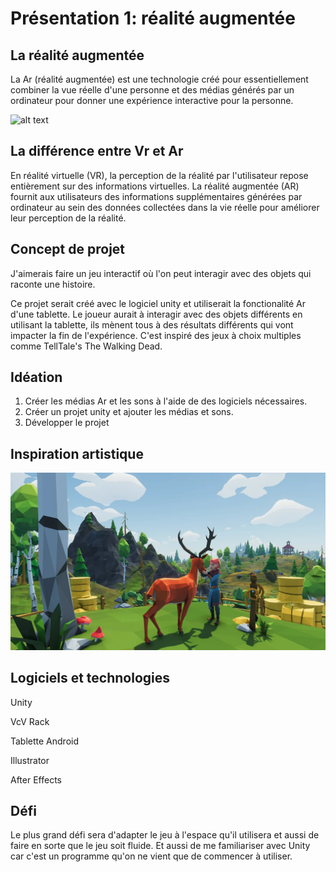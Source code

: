 # Présentation 1: réalité augmentée


## La réalité augmentée

La Ar (réalité augmentée) est une technologie créé pour essentiellement combiner la vue réelle d'une personne et des médias générés par un ordinateur pour donner une expérience interactive pour la personne. 

![alt text](https://ardev.es/wp-content/uploads/2018/01/arkit-iphone-x.png)


## La différence entre Vr et Ar

En réalité virtuelle (VR), la perception de la réalité par l'utilisateur repose entièrement sur des informations virtuelles. La réalité augmentée (AR) fournit aux utilisateurs des informations supplémentaires générées par ordinateur au sein des données collectées dans la vie réelle pour améliorer leur perception de la réalité. 


## Concept de projet

J'aimerais faire un jeu interactif où l'on peut interagir avec des objets qui raconte une histoire.

Ce projet serait créé avec le logiciel unity et utiliserait la fonctionalité Ar d'une tablette. Le joueur aurait à interagir avec des objets différents en utilisant la tablette, ils mènent tous à des résultats différents qui vont impacter la fin de l'expérience. C'est inspiré des jeux à choix multiples comme TellTale's The Walking Dead.

## Idéation
1. Créer les médias Ar et les sons à l'aide de des logiciels nécessaires.
2. Créer un projet unity et ajouter les médias et sons.
3. Développer le projet

## Inspiration artistique

![alt text](https://github.com/Erickthe/presentation1-conception/blob/main/img/Best-Free-Low-Poly-Games.webp)

## Logiciels et technologies

Unity

VcV Rack

Tablette Android

Illustrator

After Effects

## Défi
Le plus grand défi sera d'adapter le jeu à l'espace qu'il utilisera et aussi de faire en sorte que le jeu soit fluide. Et aussi de me familiariser avec Unity car c'est un programme qu'on ne vient que de commencer à utiliser.



